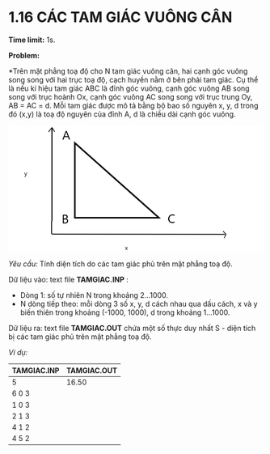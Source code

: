 # 1.16 CÁC TAM GIÁC VUÔNG CÂN

**Time limit:** 1s.

**Problem:**

*Trên mặt phẳng toạ độ cho N tam giác vuông cân, hai cạnh góc vuông song song với hai trục toạ độ, cạch huyền nằm ở bên phải tam giác. Cụ thể là nếu kí hiệu tam giác ABC là đỉnh góc vuông, cạnh góc vuông AB song song với trục hoành Ox, cạnh góc vuông AC song song với trục trung Oy, AB = AC = d. Mỗi tam giác được mô tả bằng bộ bao số nguyên x, y, d trong đó (x,y) là toạ độ nguyên của đỉnh A, d là chiều dài cạnh góc vuông.

![Alt text](Untitled1.png)

*Yêu cầu:* Tính diện tích do các tam giác phủ trên mặt phẳng toạ độ.

Dữ liệu vào: text file **TAMGIAC.INP** :
- Dòng 1: số tự nhiên N trong khoảng 2...1000.
- N dòng tiếp theo: mỗi dòng 3 số x, y, d cách nhau qua dấu cách, x và y biến thiên trong khoảng (-1000, 1000), d trong khoảng 1...1000.

Dữ liệu ra: text file **TAMGIAC.OUT** chứa một số thực duy nhất S - diện tích bị các tam giác phủ trên mặt phẳng toạ độ.

*Ví dụ:*

|TAMGIAC.INP|TAMGIAC.OUT|
|:----|:---|
|5| 16.50|
|6 0 3|
|1 0 3|
|2 1 3|
|4 1 2|
|4 5 2|

#